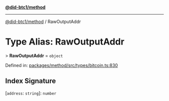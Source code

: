 [**@did-btc1/method**](../README.md)

***

[@did-btc1/method](../globals.md) / RawOutputAddr

# Type Alias: RawOutputAddr

&gt; **RawOutputAddr** = `object`

Defined in: [packages/method/src/types/bitcoin.ts:830](https://github.com/dcdpr/did-btc1-js/blob/4ab6f9915d95beed9bc633644c9db1539395f512/packages/method/src/types/bitcoin.ts#L830)

## Index Signature

\[`address`: `string`\]: `number`

